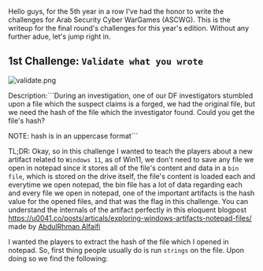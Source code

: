 
Hello guys, for  the 5th year in a row I've had the honor to write the challenges for Arab Security Cyber WarGames (ASCWG). This is the writeup for the final round's challenges for this year's edition. Without any further adue, let's jump right in.

## 1st Challenge: ```Validate what you wrote```

![validate.png]({{site.baseurl}}/assets/validate.png)

Description:```During an investigation, one of our DF investigators stumbled upon a file which the suspect claims is a forged, we had the original file, but we need the hash of the file which the investigator found. Could you get the file's hash?

NOTE: hash is in an uppercase format```

TL;DR: Okay, so in this challenge I wanted to teach the players about a new artifact related to ```Windows 11```, as of Win11, we don't need to save any file we open in notepad since it stores all of the file's content and data in a ```bin file```, which is stored on the drive itself, the file's content is loaded each and everytime we open notepad, the bin file has a lot of data regarding each and every file we open in notepad, one of the important artifacts is the hash value for the opened files, and that was the flag in this challenge. You can understand the internals of the artifact perfectly in this eloquent blogpost https://u0041.co/posts/articals/exploring-windows-artifacts-notepad-files/ made by [AbdulRhman Alfaifi](https://twitter.com/A__Alfaifi)

I wanted the players to extract the hash of the file which I opened in notepad. So, first thing people usually do is run ```strings``` on the file. Upon doing so we find the following:
